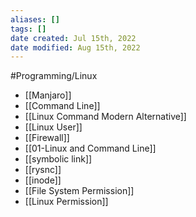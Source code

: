```yaml
---
aliases: []
tags: []
date created: Jul 15th, 2022
date modified: Aug 15th, 2022
---
```

#Programming/Linux 

- [[Manjaro]] 
- [[Command Line]] 
- [[Linux Command Modern Alternative]]
- [[Linux User]]
- [[Firewall]]
- [[01-Linux and Command Line]]
- [[symbolic link]]
- [[rysnc]]
- [[inode]]
- [[File System Permission]]
- [[Linux Permission]]